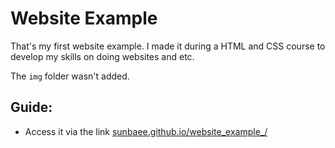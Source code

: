 # Website Example

That's my first website example. I made it during a HTML and CSS course to develop my skills on doing websites and etc.

The `img` folder wasn't added.

## Guide:
- Access it via the link [ sunbaee.github.io/website_example_/](https://sunbaee.github.io/website_example_/)
